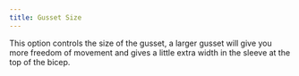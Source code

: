 ```yaml
---
title: Gusset Size
---
```


This option controls the size of the gusset, a larger gusset will give you more freedom of movement and gives a little extra width in the sleeve at the top of the bicep.
